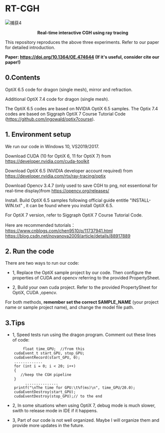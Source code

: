 # RT-CGH

![捕获4](https://user-images.githubusercontent.com/57349703/175239422-729880a5-2592-4437-8f24-c06616675299.PNG)


**<p align="center">
Real-time interactive CGH using ray tracing**
</p>

This repository reproduces the above three experiments. Refer to our paper for detailed introduction.

**Paper: https://doi.org/10.1364/OE.474644   (If it's useful, consider cite our paper!)**

## 0.Contents

OptiX 6.5 code for dragon (single mesh), mirror and refraction. 

Additional OptiX 7.4 code for dragon (single mesh). 

The OptiX 6.5 codes are based on NVIDIA OptiX 6.5 samples. The Optix 7.4 codes are based on Siggraph  OptiX 7 Course Tutorial Code 
(https://github.com/ingowald/optix7course).

## 1. Environment setup

We run our code in Windows 10, VS2019/2017.

Download CUDA (10 for OptiX 6, 11 for OptiX 7) from https://developer.nvidia.com/cuda-toolkit

Download OptiX 6.5 (NVIDIA developer account required) from https://developer.nvidia.com/rtx/ray-tracing/optix

Download Opencv 3.4.7 (only used to save CGH to png, not essentional for real-time display)from https://opencv.org/releases/

Install. Build OptiX 6.5 samples following official guide entitle "INSTALL-WIN.txt" , it can be found where you install OptiX 6.5.

For OptiX 7 version, refer to Siggraph  OptiX 7 Course Tutorial Code.

Here are recommended tutorials：https://www.cnblogs.com/chen9510/p/11737941.html  https://blog.csdn.net/novanova2009/article/details/88917889

## 2. Run the code

There are two ways to run our code: 

- 1, Replace the OptiX sample project by our code. Then configure the properties of CUDA and opencv referring to the provided PropertySheet.

- 2, Build your own cuda project. Refer to the provided PropertySheet for OptiX, CUDA ,opencv.

For both methods, **remember set the correct SAMPLE_NAME** (your project name or sample project name), and change the model file path.

## 3.Tips

- 1, Speed tests run using the dragon program. Comment out these lines of code:

```
        float time_GPU;  //from this
	cudaEvent_t start_GPU, stop_GPU;
	cudaEventRecord(start_GPU, 0);
	.............
	for (int i = 0; i < 20; i++)
	{	
       //keep the CGH pipeline
	}
         ...............
	printf("\nThe time for GPU:\t%f(ms)\n", time_GPU/20.0);
	cudaEventDestroy(start_GPU);   
	cudaEventDestroy(stop_GPU);// to the end
```

- 2, In some situations when using OptiX 7, debug mode is much slower, swith to release mode in IDE if it happens. 

- 3, Part of our code is not well organized. Maybe I will organize them and provide more updates in the future.

